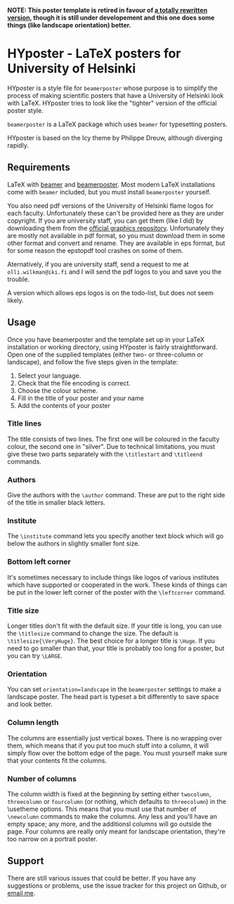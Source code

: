 **NOTE: This poster template is retired in favour of [a totally rewritten version](https://github.com/dronir/NewHYposter), though it is still under developement and this one does some things (like landscape orientation) better.**

# HYposter - LaTeX posters for University of Helsinki

HYposter is a style file for `beamerposter` whose purpose is to simplify the process
of making scientific posters that have a University of Helsinki look with LaTeX.
HYposter tries to look like the "tighter" version of the official poster style.

`beamerposter` is a LaTeX package which uses `beamer` for typesetting posters.

HYposter is based on the Icy theme by Philippe Dreuw, although diverging rapidly.


## Requirements

LaTeX with [beamer] and [beamerposter]. Most modern LaTeX installations come with
`beamer` included, but you must install `beamerposter` yourself.

You also need pdf versions of the University of Helsinki flame logos for each
faculty. Unfortunately these can't be provided here as they are under copyright.
If you are university staff, you can get them (like I did) by downloading them
from the [official graphics repository]. Unfortunately they are mostly not
available in pdf format, so you must download them in some other format and
convert and rename. They are available in eps format, but for some reason
the epstopdf tool crashes on some of them.

Aternatively, if you are university staff, send a request to me at
`olli.wilkman@iki.fi` and I will send the pdf logos to you and save you the trouble.

A version which allows eps logos is on the todo-list, but does not seem likely.

[beamer]: https://bitbucket.org/rivanvx/beamer/wiki/Home
[beamerposter]: http://www-i6.informatik.rwth-aachen.de/~dreuw/latexbeamerposter.php
[official graphics repository]: http://hy.logodomain.com/


## Usage

Once you have beamerposter and the template set up in your LaTeX installation or
working directory, using HYposter is fairly straightforward. Open one of the supplied
templates (either two- or three-column or landscape), and follow the five steps given
in the template:

1. Select your language.
2. Check that the file encoding is correct.
3. Choose the colour scheme.
4. Fill in the title of your poster and your name
5. Add the contents of your poster

### Title lines

The title consists of two lines. The first one will be coloured in the faculty colour,
the second one in "silver". Due to technical limitations, you must give these two 
parts separately with the `\titlestart` and `\titleend` commands.

### Authors

Give the authors with the `\author` command. These are put to the right side of the title
in smaller black letters.

### Institute

The `\institute` command lets you specify another text block which will go below the
authors in slightly smaller font size.

### Bottom left corner

It's sometimes necessary to include things like logos of various institutes which have
supported or cooperated in the work. These kinds of things can be put in the lower
left corner of the poster with the `\leftcorner` command.

### Title size

Longer titles don't fit with the default size. If your title is long, you can use
the `\titlesize` command to change the size. The default is `\titlesize{\VeryHuge}`.
The best choice for a longer title is `\Huge`. If you need to go smaller than that,
your title is probably too long for a poster, but you can try `\LARGE`.

### Orientation

You can set `orientation=landscape` in the `beamerposter` settings to make a landscape
poster. The head part is typeset a bit differently to save space and look better.

### Column length

The columns are essentially just vertical boxes. There is no wrapping over them,
which means that if you put too much stuff into a column, it will simply flow
over the bottom edge of the page. You must yourself make sure that your contents
fit the columns.

### Number of columns

The column width is fixed at the beginning by setting either `twocolumn`, `threecolumn`
or `fourcolumn` (or nothing, which defaults to `threecolumn`) in the \usetheme options. 
This means that you must use that number of `\newcolumn` commands to make the columns. 
Any less and you'll have an empty space; any more, and the additionsl columns will go 
outside the page. Four columns are really only meant for landscape orientation, they're
too narrow on a portrait poster.




## Support

There are still various issues that could be better. If you have any suggestions or problems,
use the issue tracker for this project on Github, or [email me].

[email me]: mailto:olli.wilkman@iki.fi
